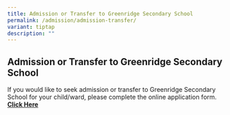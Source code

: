 ```yaml
---
title: Admission or Transfer to Greenridge Secondary School
permalink: /admission/admission-transfer/
variant: tiptap
description: ""
---
```

<h2>Admission or Transfer to Greenridge Secondary School</h2>
<p>If you would like to seek admission or transfer to Greenridge Secondary
School for your child/ward, please complete the online application form. <strong><a href="https://go.gov.sg/gss-admission-and-transfer-all" rel="noopener noreferrer nofollow" target="_blank">Click Here</a></strong>
</p>